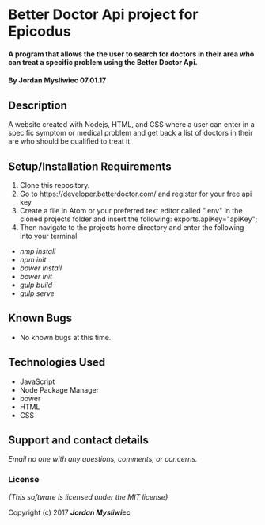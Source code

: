 # Better Doctor Api project for Epicodus

#### A program that allows the the user to search for doctors in their area who can treat a specific problem using the Better Doctor Api.

#### By **Jordan Mysliwiec** 07.01.17

## Description

A website created with Nodejs, HTML, and CSS where a user can enter in a specific symptom or medical problem and get back a list of doctors in their are who should be qualified to treat it.

## Setup/Installation Requirements

1. Clone this repository.
2. Go to https://developer.betterdoctor.com/ and register for your free api key
3. Create a file in Atom or your preferred text editor called ".env" in the cloned projects folder and insert the following: exports.apiKey="apiKey";
4. Then navigate to the projects home directory and enter the following into your terminal
  * _nmp install_
  * _npm init_
  * _bower install_
  * _bower init_
  * _gulp build_
  * _gulp serve_

## Known Bugs
* No known bugs at this time.

## Technologies Used
* JavaScript
* Node Package Manager
* bower
* HTML
* CSS

## Support and contact details

_Email no one with any questions, comments, or concerns._

### License

*{This software is licensed under the MIT license}*

Copyright (c) 2017 **_Jordan Mysliwiec_**
